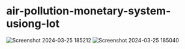 # air-pollution-monetary-system-usiong-Iot
![Screenshot 2024-03-25 185212](https://github.com/kottalijyothi2324/air-pollution-monetary-system-usiong-Iot/assets/164844104/80682a64-2dde-43fd-91b3-1dde0543b50d)
![Screenshot 2024-03-25 185040](https://github.com/kottalijyothi2324/air-pollution-monetary-system-usiong-Iot/assets/164844104/9ff8e15d-fb64-493f-a809-bcd0b771f4e7)
